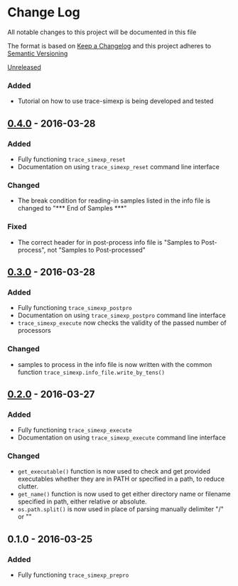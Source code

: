 # Change Log

All notable changes to this project will be documented in this file

The format is based on [Keep a Changelog](http://keepachangelog.com)
and this project adheres to [Semantic Versioning](http://semver.org)

[Unreleased]

### Added
- Tutorial on how to use trace-simexp is being developed and tested

## [0.4.0] - 2016-03-28

### Added
- Fully functioning `trace_simexp_reset`
- Documentation on using `trace_simexp_reset` command line interface

### Changed
- The break condition for reading-in samples listed in the info file
  is changed to "***  End of Samples  ***"
  
### Fixed
- The correct header for in post-process info file is "Samples to Post-process", 
  not "Samples to Post-processed"
  
## [0.3.0] - 2016-03-28

### Added
- Fully functioning `trace_simexp_postpro`
- Documentation on using `trace_simexp_postpro` command line interface
- `trace_simexp_execute` now checks the validity of the passed 
   number of processors
   
### Changed
- samples to process in the info file is now written with the common function
  `trace_simexp.info_file.write_by_tens()`

## [0.2.0] - 2016-03-27

### Added
- Fully functioning `trace_simexp_execute`
- Documentation on using `trace_simexp_execute` command line interface

### Changed
- `get_executable()` function is now used to check and get provided 
  executables whether they are in PATH or specified in a path, to 
  reduce clutter.
- `get_name()` function is now used to get either directory name 
  or filename specified in path, either relative or absolute.
- `os.path.split()` is now used in place of parsing manually delimiter
   "/" or "\"

## 0.1.0 - 2016-03-25

### Added
- Fully functioning `trace_simexp_prepro`

[Unreleased]: https://bitbucket.org/lrs-uq/trace-simexp/branch/feature%2Ftutorial
[0.4.0]: https://bitbucket.org/lrs-uq/trace-simexp/branches/compare/v0.4.0%0Dv0.3.0
[0.3.0]: https://bitbucket.org/lrs-uq/trace-simexp/branches/compare/v0.3.0%0Dv0.2.0
[0.2.0]: https://bitbucket.org/lrs-uq/trace-simexp/branches/compare/v0.2.0%0Dv0.1.0
